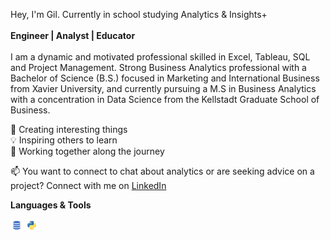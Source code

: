 Hey, I'm Gil. Currently in school studying Analytics & Insights+ <br>
<br>
 <strong> Engineer |  Analyst | Educator </strong>
<br>
<br>
I am a dynamic and motivated professional skilled in Excel, Tableau, SQL and Project Management. Strong Business Analytics professional with a Bachelor of Science (B.S.) focused in Marketing and International Business from Xavier University, and currently pursuing a M.S in Business Analytics with a concentration in Data Science from the Kellstadt Graduate School of Business.



🎨 Creating interesting things <br>
💡 Inspiring others to learn <br>
🤝 Working together along the journey

📫 You want to connect to chat about analytics or are seeking advice on a project? Connect with me on <a href="https://www.linkedin.com/in/gilbertking/">LinkedIn</a>

<strong>Languages & Tools</strong> <br>

<img height="20" src="https://raw.githubusercontent.com/github/explore/80688e429a7d4ef2fca1e82350fe8e3517d3494d/topics/sql/sql.png" style="max-width: 100%;"></a> <img height="20" src="https://raw.githubusercontent.com/github/explore/80688e429a7d4ef2fca1e82350fe8e3517d3494d/topics/python/python.png" style="max-width: 100%;"></a>
